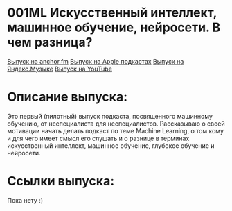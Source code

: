 # 001ML Искусственный интеллект, машинное обучение, нейросети. В чем разница?

[Выпуск на anchor.fm](https://anchor.fm/kmsrus/episodes/001-ML-ea6la3)
[Выпуск на Apple подкастах](https://podcasts.apple.com/ru/podcast/machine-learning-podcast/id1495052772?l=en&i=1000462579957)
[Выпуск на Яндекс.Музыке](https://music.yandex.ru/album/9781458/track/62207941)
[Выпуск на YouTube](https://youtu.be/1No-sScRvxI)

# Описание выпуска:

Это первый (пилотный) выпуск подкаста, посвященного машинному обучению, от неспециалиста для неспециалистов. Рассказываю о своей мотивации начать делать подкаст по теме Machine Learning, о том кому и для чего имеет смысл его слушать и о разнице в терминах искусственный интеллект, машинное обучение, глубокое обучение и нейросети. 

# Ссылки выпуска:

Пока нету :)

